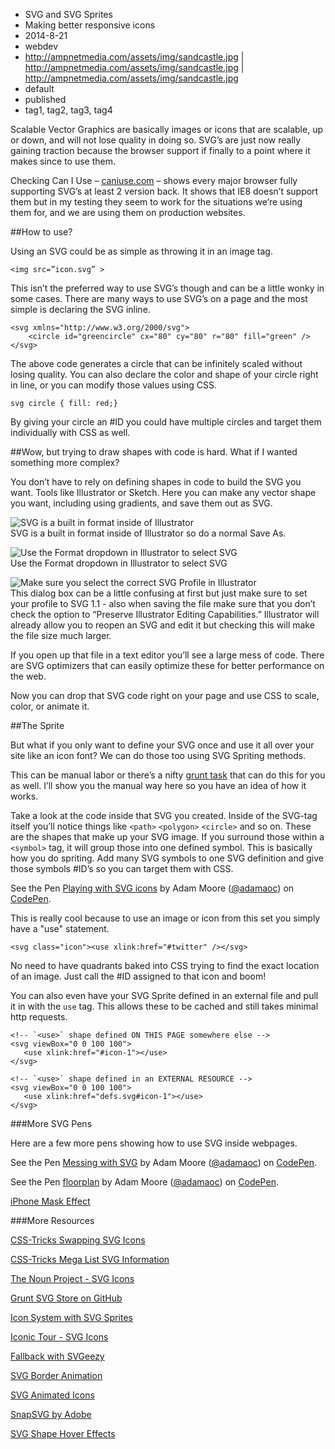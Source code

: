 * SVG and SVG Sprites
* Making better responsive icons
* 2014-8-21
* webdev
* http://ampnetmedia.com/assets/img/sandcastle.jpg | http://ampnetmedia.com/assets/img/sandcastle.jpg | http://ampnetmedia.com/assets/img/sandcastle.jpg
* default
* published
* tag1, tag2, tag3, tag4

Scalable Vector Graphics are basically images or icons that are scalable, up or down, and will not lose quality in doing so. SVG’s are just now really gaining traction because the browser support if finally to a point where it makes since to use them. 

Checking Can I Use – [caniuse.com](http://caniuse.com/#search=svg) – shows every major browser fully supporting SVG’s at least 2 version back. It shows that IE8 doesn’t support them but in my testing they seem to work for the situations we’re using them for, and we are using them on production websites. 

##How to use?

Using an SVG could be as simple as throwing it in an image tag. 

```
<img src=”icon.svg” >
```

This isn’t the preferred way to use SVG’s though and can be a little wonky in some cases. There are many ways to use SVG’s on a page and the most simple is declaring the SVG inline.   

```
<svg xmlns="http://www.w3.org/2000/svg">
    <circle id="greencircle" cx="80" cy="80" r="80" fill="green" />
</svg>
```    

The above code generates a circle that can be infinitely scaled without losing quality. You can also declare the color and shape of your circle right in line, or you can modify those values using CSS.   

```
svg circle { fill: red;}
```   

By giving your circle an #ID you could have multiple circles and target them individually with CSS as well. 

##Wow, but trying to draw shapes with code is hard. What if I wanted something more complex?

You don’t have to rely on defining shapes in code to build the SVG you want. Tools like Illustrator or Sketch. Here you can make any vector shape you want, including using gradients, and save them out as SVG. 

![SVG is a built in format inside of Illustrator](http://ampnetmedia.com/assets/img/SVG/SVG-illustrator-saveas-ampnet.jpg)   
SVG is a built in format inside of Illustrator so do a normal Save As.

![Use the Format dropdown in Illustrator to select SVG](http://ampnetmedia.com/assets/img/SVG/SVG-illustrator-format-svg-ampnet.jpg)   
Use the Format dropdown in Illustrator to select SVG

![Make sure you select the correct SVG Profile in Illustrator](http://ampnetmedia.com/assets/img/SVG/SVG-illustrator-svg-profile-ampnet.jpg)   
This dialog box can be a little confusing at first but just make sure to set your profile to SVG 1.1 - also when saving the file make sure that you don’t check the option to “Preserve Illustrator Editing Capabilities.” Illustrator will already allow you to reopen an SVG and edit it but checking this will make the file size much larger.  

If you open up that file in a text editor you’ll see a large mess of code. There are SVG optimizers that can easily optimize these for better performance on the web. 

Now you can drop that SVG code right on your page and use CSS to scale, color, or animate it. 

##The Sprite

But what if you only want to define your SVG once and use it all over your site like an icon font? We can do those too using SVG Spriting methods.

This can be manual labor or there’s a nifty [grunt task](https://github.com/FWeinb/grunt-svgstore) that can do this for you as well. I’ll show you the manual way here so you have an idea of how it works. 

Take a look at the code inside that SVG you created. Inside of the SVG-tag itself you’ll notice things like `<path>` `<polygon>` `<circle>` and so on.  These are the shapes that make up your SVG image. If you surround those within a `<symbol>` tag, it will group those into one defined symbol. This is basically how you do spriting. Add many SVG symbols to one SVG definition and give those symbols #ID’s so you can target them with CSS. 

<p data-height="268" data-theme-id="0" data-slug-hash="hoKBq" data-default-tab="result" class='codepen'>See the Pen <a href='http://codepen.io/adamaoc/pen/hoKBq/'>Playing with SVG icons</a> by Adam Moore (<a href='http://codepen.io/adamaoc'>@adamaoc</a>) on <a href='http://codepen.io'>CodePen</a>.</p>
<script async src="//codepen.io/assets/embed/ei.js"></script>

This is really cool because to use an image or icon from this set you simply have a "use" statement.

```
<svg class="icon"><use xlink:href="#twitter" /></svg>
```

No need to have quadrants baked into CSS trying to find the exact location of an image. Just call the #ID assigned to that icon and boom!

You can also even have your SVG Sprite defined in an external file and pull it in with the `use` tag. This allows these to be cached and still takes minimal http requests. 

```
<!-- `<use>` shape defined ON THIS PAGE somewhere else -->
<svg viewBox="0 0 100 100">
   <use xlink:href="#icon-1"></use>
</svg>

<!-- `<use>` shape defined in an EXTERNAL RESOURCE -->
<svg viewBox="0 0 100 100">
   <use xlink:href="defs.svg#icon-1"></use>
</svg>
```

###More SVG Pens

Here are a few more pens showing how to use SVG inside webpages.   


<p data-height="268" data-theme-id="0" data-slug-hash="hIqxG" data-default-tab="result" class='codepen'>See the Pen <a href='http://codepen.io/adamaoc/pen/hIqxG/'>Messing with SVG</a> by Adam Moore (<a href='http://codepen.io/adamaoc'>@adamaoc</a>) on <a href='http://codepen.io'>CodePen</a>.</p>
<script async src="//codepen.io/assets/embed/ei.js"></script>


<p data-height="268" data-theme-id="0" data-slug-hash="tuCGk" data-default-tab="result" class='codepen'>See the Pen <a href='http://codepen.io/adamaoc/pen/tuCGk/'>floorplan</a> by Adam Moore (<a href='http://codepen.io/adamaoc'>@adamaoc</a>) on <a href='http://codepen.io'>CodePen</a>.</p>
<script async src="//codepen.io/assets/embed/ei.js"></script>

[iPhone Mask Effect](http://codepen.io/jhoward/full/jyeFr/)


###More Resources

[CSS-Tricks Swapping SVG Icons](http://css-tricks.com/swapping-svg-icons/)   

[CSS-Tricks Mega List SVG Information](http://css-tricks.com/mega-list-svg-information/)

[The Noun Project - SVG Icons](http://thenounproject.com/)

[Grunt SVG Store on GitHub](https://github.com/FWeinb/grunt-svgstore)

[Icon System with SVG Sprites](http://css-tricks.com/svg-sprites-use-better-icon-fonts/)

[Iconic Tour - SVG Icons](https://useiconic.com/tour/)

[Fallback with SVGeezy](http://benhowdle.im/svgeezy/)

[SVG Border Animation](http://tympanus.net/Tutorials/BorderAnimationSVG/)

[SVG Animated Icons](http://tympanus.net/Development/AnimatedSVGIcons/)

[SnapSVG by Adobe](http://snapsvg.io/demos/)

[SVG Shape Hover Effects](http://tympanus.net/Tutorials/ShapeHoverEffectSVG/)